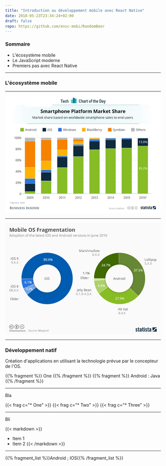 ```yaml
---
title: "Introduction au développement mobile avec React Native"
date: 2018-05-23T23:34:24+02:00
draft: false
repo: https://github.com/ensc-mobi/RandomBeer
---
```


### Sommaire

* L'écosystème mobile
* Le JavaScript moderne
* Premiers pas avec React Native

---

### L'écosystème mobile

---

![Smartphone platform market share](images/smartphone_market_share_2016.jpg)

----

![Mobile OS Fragmentation](images/mobile_os_fragmentation_2016.jpg)

---

### Développement natif

Création d'applications en utilisant la technologie prévue par le concepteur de l'OS.

{{% fragment %}} One {{% /fragment %}}
{{% fragment %}} Android : Java {{% /fragment %}}

---

Bla

{{< frag c="* One" >}}
{{< frag c="* Two" >}}
{{< frag c="* Three" >}}

---

Bli

{{< markdown >}}
- Item 1 <!-- .element: class="fragment" data-fragment-index="1" -->
- Item 2 <!-- .element: class="fragment" data-fragment-index="2" -->
{{< /markdown >}}

---

{{% fragment_list %}}Android ; IOS{{% /fragment_list %}}